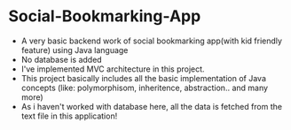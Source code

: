 # Social-Bookmarking-App
- A very basic backend work of social bookmarking app(with kid friendly feature) using Java language
- No database is added
- I've implemented MVC architecture in this project.
- This project basically includes all the basic implementation of Java concepts (like: polymorphisom, inheritence, abstraction.. and many more)
- As i haven't worked with database here, all the data is fetched from the text file in this application!

